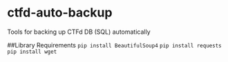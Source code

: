 # ctfd-auto-backup
Tools for backing up CTFd DB (SQL) automatically

##Library Requirements
`pip install BeautifulSoup4`
`pip install requests`
`pip install wget`

